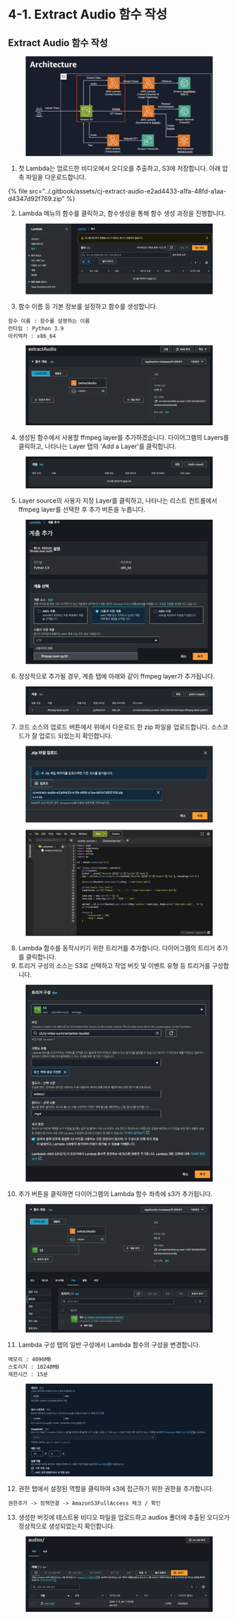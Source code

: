 # 4-1. Extract Audio 함수 작성

## Extract Audio 함수 작성

<figure><img src="../.gitbook/assets/image (2).png" alt=""><figcaption></figcaption></figure>

1. 첫 Lambda는 업로드한 비디오에서 오디오를 추출하고, S3에 저장합니다. 아래 압축 파일을 다운로드합니다.

{% file src="../.gitbook/assets/cj-extract-audio-e2ad4433-a1fa-48fd-a1aa-d4347d92f769.zip" %}

2. Lambda 메뉴의 함수를 클릭하고, 함수생성을 통해 함수 생성 과정을 진행합니다.

<figure><img src="../.gitbook/assets/image (50).png" alt=""><figcaption></figcaption></figure>

3. 함수 이름 등 기본 정보를 설정하고 함수를 생성합니다.

```
함수 이름 : 함수를 설명하는 이름
런타임 : Python 3.9
아키텍처 : x86_64
```

<figure><img src="../.gitbook/assets/image (65).png" alt=""><figcaption></figcaption></figure>

4. 생성된 함수에서 사용할 ffmpeg layer를 추가하겠습니다. 다이어그램의 Layers를 클릭하고, 나타나는 Layer 탭의 'Add a Layer'를 클릭합니다.

<figure><img src="../.gitbook/assets/image (66).png" alt=""><figcaption></figcaption></figure>

5. Layer source의 사용자 지정 Layer를 클릭하고, 나타나는 리스트 컨트롤에서 ffmpeg layer를 선택한 후 추가 버튼을 누릅니다.

<figure><img src="../.gitbook/assets/image (67).png" alt=""><figcaption></figcaption></figure>

6. 정상적으로 추가될 경우, 계층 탭에 아래와 같이 ffmpeg layer가 추가됩니다.

<figure><img src="../.gitbook/assets/image (68).png" alt=""><figcaption></figcaption></figure>

7. 코드 소스의 업로드 버튼에서 위에서 다운로드 한 zip 파일을 업로드합니다. 소스코드가 잘 업로드 되었는지 확인합니다.

<figure><img src="../.gitbook/assets/image (70).png" alt=""><figcaption></figcaption></figure>

<figure><img src="../.gitbook/assets/image (72).png" alt=""><figcaption></figcaption></figure>

8. Lambda 함수를 동작시키기 위한 트리거를 추가합니다. 다이어그램의 트리거 추가를 클릭합니다.
9. 트리거 구성의 소스는 S3로 선택하고 작업 버킷 및 이벤트 유형 등 트리거를 구성합니다.

<figure><img src="../.gitbook/assets/image (74).png" alt=""><figcaption></figcaption></figure>

10. 추가 버튼을 클릭하면 다이어그램의 Lambda 함수 좌측에 s3가 추가됩니다.

<figure><img src="../.gitbook/assets/image (75).png" alt=""><figcaption></figcaption></figure>

11. Lambda 구성 탭의 일반 구성에서 Lambda 함수의 구성을 변경합니다.

```
메모리 : 4096MB
스토리지 : 10240MB
제한시간 : 15분
```

<figure><img src="../.gitbook/assets/image (37).png" alt=""><figcaption></figcaption></figure>

12. 권한 탭에서 설정된 역할을 클릭하여 s3에 접근하기 위한 권한을 추가합니다.

```
권한추가 -> 정책연결 -> AmazonS3FullAccess 체크 / 확인
```

13. 생성한 버킷에 테스트용 비디오 파일을 업로드하고 audios 폴더에 추출된 오디오가 정상적으로 생성되었는지 확인합니다.

<figure><img src="../.gitbook/assets/image (38).png" alt=""><figcaption></figcaption></figure>

